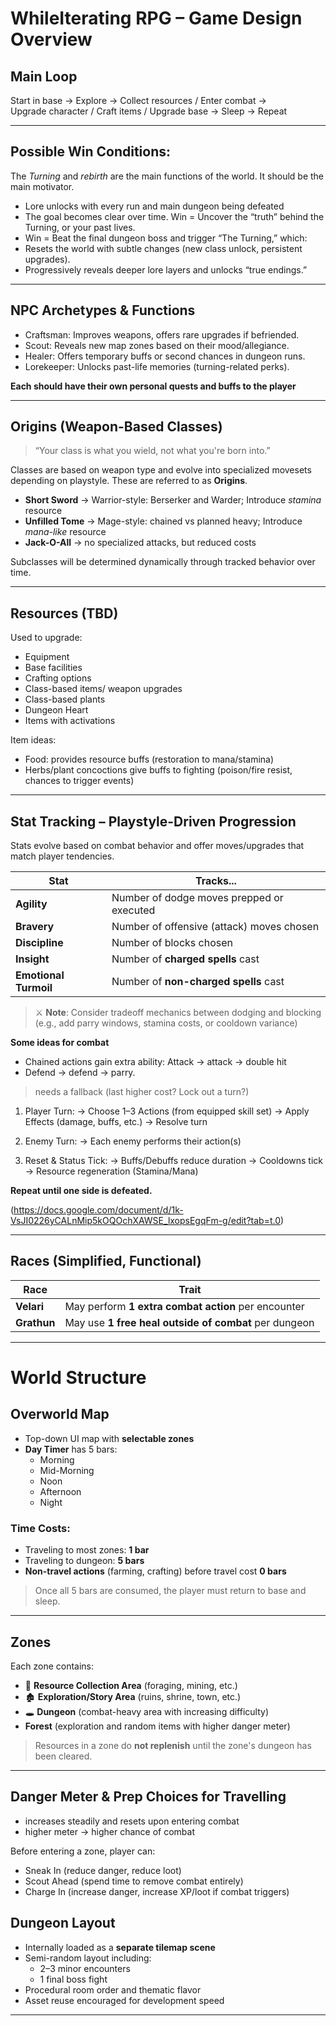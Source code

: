 # WhileIterating RPG – Game Design Overview

## Main Loop
Start in base → Explore → Collect resources / Enter combat →  
Upgrade character / Craft items / Upgrade base → Sleep → Repeat

---

## Possible Win Conditions:
The *Turning* and *rebirth* are the main functions of the world. It should be the main motivator.
- Lore unlocks with every run and main dungeon being defeated
- The goal becomes clear over time. Win = Uncover the “truth” behind the Turning, or your past lives.
- Win = Beat the final dungeon boss and trigger “The Turning,” which:
- Resets the world with subtle changes (new class unlock, persistent upgrades).
- Progressively reveals deeper lore layers and unlocks “true endings.”

---

## NPC Archetypes & Functions
- Craftsman: Improves weapons, offers rare upgrades if befriended.
- Scout: Reveals new map zones based on their mood/allegiance.
- Healer: Offers temporary buffs or second chances in dungeon runs.
- Lorekeeper: Unlocks past-life memories (turning-related perks).

**Each should have their own personal quests and buffs to the player**

---

## Origins (Weapon-Based Classes)
> “Your class is what you wield, not what you're born into.”

Classes are based on weapon type and evolve into specialized movesets depending on playstyle. These are referred to as **Origins**.

- **Short Sword** → Warrior-style: Berserker and Warder; Introduce *stamina* resource
- **Unfilled Tome** → Mage-style: chained vs planned heavy; Introduce *mana-like* resource
- **Jack-O-All** → no specialized attacks, but reduced costs

Subclasses will be determined dynamically through tracked behavior over time.

---

## Resources (TBD)
Used to upgrade:
- Equipment
- Base facilities
- Crafting options
- Class-based items/ weapon upgrades
- Class-based plants
- Dungeon Heart
- Items with activations


Item ideas:
- Food: provides resource buffs (restoration to mana/stamina)
- Herbs/plant concoctions give buffs to fighting (poison/fire resist, chances to trigger events)

---

## Stat Tracking – Playstyle-Driven Progression

Stats evolve based on combat behavior and offer moves/upgrades that match player tendencies.

| Stat               | Tracks...                                     |
|--------------------|-----------------------------------------------|
| **Agility**         | Number of dodge moves prepped or executed     |
| **Bravery**         | Number of offensive (attack) moves chosen     |
| **Discipline**      | Number of blocks chosen                       |
| **Insight**         | Number of **charged spells** cast             |
| **Emotional Turmoil** | Number of **non-charged spells** cast     |

> ⚔️ **Note**: Consider tradeoff mechanics between dodging and blocking (e.g., add parry windows, stamina costs, or cooldown variance)

**Some ideas for combat**
- Chained actions gain extra ability: Attack -> attack -> double hit
- Defend -> defend -> parry.
> needs a fallback (last higher cost? Lock out a turn?)

1. Player Turn:
   → Choose 1–3 Actions (from equipped skill set)
   → Apply Effects (damage, buffs, etc.)
   → Resolve turn

2. Enemy Turn:
   → Each enemy performs their action(s)

3. Reset & Status Tick:
   → Buffs/Debuffs reduce duration
   → Cooldowns tick
   → Resource regeneration (Stamina/Mana)

**Repeat until one side is defeated.**

(https://docs.google.com/document/d/1k-VsJI0226yCALnMip5kOQOchXAWSE_lxopsEgqFm-g/edit?tab=t.0)


---

## Races (Simplified, Functional)

| Race     | Trait                                       |
|----------|---------------------------------------------|
| **Velari**   | May perform **1 extra combat action** per encounter |
| **Grathun**  | May use **1 free heal outside of combat** per dungeon |

---

# World Structure

## Overworld Map
- Top-down UI map with **selectable zones**
- **Day Timer** has 5 bars:  
  - Morning  
  - Mid-Morning  
  - Noon  
  - Afternoon    
  - Night

### Time Costs:
- Traveling to most zones: **1 bar**
- Traveling to dungeon: **5 bars**
- **Non-travel actions** (farming, crafting) before travel cost **0 bars**

> Once all 5 bars are consumed, the player must return to base and sleep.

---

## Zones

Each zone contains:
- 🌿 **Resource Collection Area** (foraging, mining, etc.)
- 🏚️ **Exploration/Story Area** (ruins, shrine, town, etc.)
- 🕳️ **Dungeon** (combat-heavy area with increasing difficulty)
- **Forest** (exploration and random items with higher danger meter)

> Resources in a zone do **not replenish** until the zone's dungeon has been cleared.

---

## Danger Meter & Prep Choices for Travelling

- increases steadily and resets upon entering combat
- higher meter -> higher chance of combat

Before entering a zone, player can:

- Sneak In (reduce danger, reduce loot)
- Scout Ahead (spend time to remove combat entirely)
- Charge In (increase danger, increase XP/loot if combat triggers)

## Dungeon Layout

- Internally loaded as a **separate tilemap scene**
- Semi-random layout including:
  - 2–3 minor encounters
  - 1 final boss fight
- Procedural room order and thematic flavor
- Asset reuse encouraged for development speed

---
